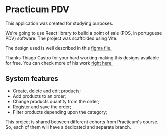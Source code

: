 
# Practicum PDV

This application was created for studying purposes.

We're going to use React library to build a point of sale (POS, in portuguese PDV) software. The project was scaffolded using Vite.

The design used is well described in this  [figma file.](https://www.figma.com/file/00zods6GB5lP4o48HwdoP9/PDV?node-id=0:1&t=7OJye74EtojzoyYg-0)

Thanks Thiago Castro for your hard working making this designs available for free. You can check more of his work  [right here.](https://thiagocastroux.com/)

## [](https://github.com/practicum-wd-brazil/pdv#system-features)System features

-   Create, delete and edit products;
-   Add products to an order;
-   Change products quantity from the order;
-   Register and save the order;
-   Filter products depending upon the category;

This project is shared between different cohorts from Practicum's course. So, each of them will have a dedicated and separate branch.
